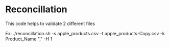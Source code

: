 # Reconcillation
This code helps to validate 2 different files


Ex: ./reconcillation.sh -s apple_products.csv -t apple_products-Copy.csv -k Product_Name "," -H 1
